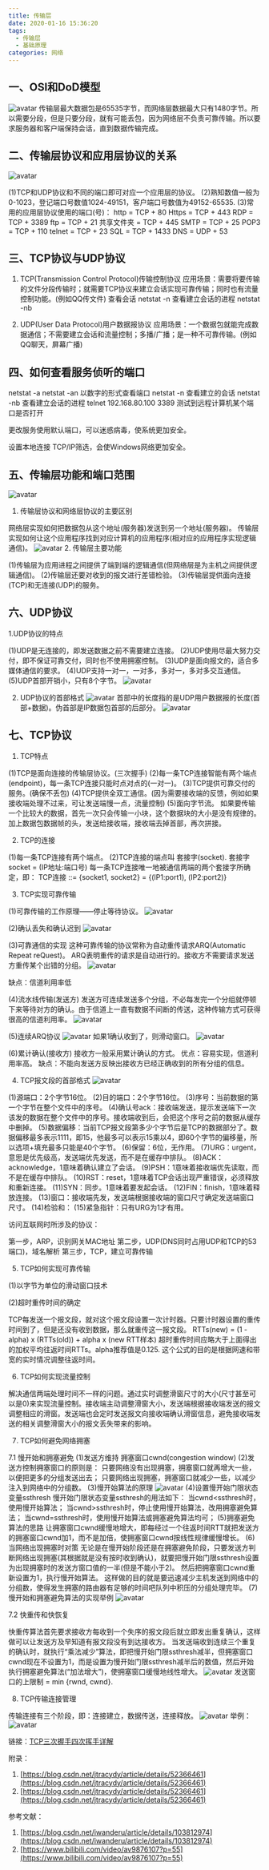 ```yaml
---
title: 传输层
date: 2020-01-16 15:36:20
tags: 
  - 传输层
  - 基础原理
categories: 网络
---
```


## 一、OSI和DoD模型
![avatar](https://img2018.cnblogs.com/i-beta/1549437/202001/1549437-20200116144708575-2047103217.png)
传输层最大数据包是65535字节，而网络层数据最大只有1480字节。所以需要分段，但是只要分段，就有可能丢包，因为网络层不负责可靠传输。所以要求服务器和客户端保持会话，直到数据传输完成。

## 二、传输层协议和应用层协议的关系
![avatar](https://img2018.cnblogs.com/i-beta/1549437/202001/1549437-20200116144909982-1916473954.png)

(1)TCP和UDP协议和不同的端口即可对应一个应用层的协议。
(2)熟知数值一般为0-1023，登记端口号数值1024-49151，客户端口号数值为49152-65535.
(3)常用的应用层协议使用的端口(号)：
http = TCP + 80
Https = TCP + 443
RDP = TCP + 3389
ftp = TCP + 21
共享文件夹 = TCP + 445
SMTP = TCP + 25
POP3 = TCP + 110
telnet = TCP + 23
SQL = TCP + 1433
DNS = UDP + 53

## 三、TCP协议与UDP协议

1. TCP(Transmission Control Protocol)传输控制协议
应用场景：需要将要传输的文件分段传输时；就需要TCP协议来建立会话实现可靠传输；同时也有流量控制功能。(例如QQ传文件)
查看会话 netstat -n
查看建立会话的进程 netstat -nb

2. UDP(User Data Protocol)用户数据报协议
应用场景：一个数据包就能完成数据通信；不需要建立会话和流量控制；多播/广播；是一种不可靠传输。(例如QQ聊天，屏幕广播)

## 四、如何查看服务侦听的端口

netstat -a
netstat -an 以数字的形式查看端口
netstat -n 查看建立的会话
netstat -nb 查看建立会话的进程
telnet 192.168.80.100 3389 测试到远程计算机某个端口是否打开

更改服务使用默认端口，可以迷惑病毒，使系统更加安全。

设置本地连接 TCP/IP筛选，会使Windows网络更加安全。

## 五、传输层功能和端口范围
![avatar](https://img2018.cnblogs.com/i-beta/1549437/202001/1549437-20200116145404675-541524467.png)
1. 传输层协议和网络层协议的主要区别

网络层实现如何把数据包从这个地址(服务器)发送到另一个地址(服务器)。
传输层实现如何让这个应用程序找到对应计算机的应用程序(相对应的应用程序实现逻辑通信)。
![avatar](https://img2018.cnblogs.com/i-beta/1549437/202001/1549437-20200116145506271-130389590.png)
2. 传输层主要功能

(1)传输层为应用进程之间提供了端到端的逻辑通信(但网络层是为主机之间提供逻辑通信)。
(2)传输层还要对收到的报文进行差错检验。
(3)传输层提供面向连接(TCP)和无连接(UDP)的服务。

## 六、UDP协议

1.UDP协议的特点

(1)UDP是无连接的，即发送数据之前不需要建立连接。
(2)UDP使用尽最大努力交付，即不保证可靠交付，同时也不使用拥塞控制。
(3)UDP是面向报文的，适合多媒体通信的要求。
(4)UDP支持一对一，一对多，多对一，多对多交互通信。
(5)UDP首部开销小，只有8个字节。
![avatar](https://img2018.cnblogs.com/i-beta/1549437/202001/1549437-20200116145916740-1385788715.png)

2. UDP协议的首部格式
![avatar](https://img2018.cnblogs.com/i-beta/1549437/202001/1549437-20200116150019123-351333622.png)
首部中的长度指的是UDP用户数据报的长度(首部+数据)。伪首部是IP数据包首部的后部分。
![avatar](https://img2018.cnblogs.com/i-beta/1549437/202001/1549437-20200116150631299-437602699.png)

## 七、TCP协议

1. TCP特点

(1)TCP是面向连接的传输层协议。(三次握手)
(2)每一条TCP连接智能有两个端点(endpoint)，每一条TCP连接只能时点对点的(一对一)。
(3)TCP提供可靠交付的服务。(确保不丢包)
(4)TCP提供全双工通信。(因为需要接收端的反馈，例如如果接收端处理不过来，可让发送端慢一点，流量控制)
(5)面向字节流。
如果要传输一个比较大的数据，首先一次只会传输一小块，这个数据块的大小是没有规律的。加上数据包数据帧的头，发送给接收端，接收端去掉首部，再次拼接。

2. TCP的连接

(1)每一条TCP连接有两个端点。
(2)TCP连接的端点叫 套接字(socket).
套接字socket = (IP地址:端口号)
每一条TCP连接唯一地被通信两端的两个套接字所确定，即：
TCP连接 ::= {socket1, socket2} = {(IP1:port1), (IP2:port2)}

3. TCP实现可靠传输

(1)可靠传输的工作原理——停止等待协议。
![avatar](https://img2018.cnblogs.com/i-beta/1549437/202001/1549437-20200116151245483-976481733.png)

(2)确认丢失和确认迟到
![avatar](https://img2018.cnblogs.com/i-beta/1549437/202001/1549437-20200116151302295-342412993.png)

(3)可靠通信的实现
这种可靠传输的协议常称为自动重传请求ARQ(Automatic Repeat reQuest)。
ARQ表明重传的请求是自动进行的。接收方不需要请求发送方重传某个出错的分组。 
![avatar](https://img2018.cnblogs.com/i-beta/1549437/202001/1549437-20200116151412219-1897997110.png)

缺点：信道利用率低 

(4)流水线传输(发送方)
发送方可连续发送多个分组，不必每发完一个分组就停顿下来等待对方的确认。由于信道上一直有数据不间断的传送，这种传输方式可获得很高的信道利用率。
![avatar](https://img2018.cnblogs.com/i-beta/1549437/202001/1549437-20200116151454229-1880263619.png)

(5)连续ARQ协议
![avatar](https://img2018.cnblogs.com/i-beta/1549437/202001/1549437-20200116151512047-643915978.png)
如果1确认收到了，则滑动窗口。
![avatar](https://img2018.cnblogs.com/i-beta/1549437/202001/1549437-20200116151613644-157703526.png)

(6)累计确认(接收方)
接收方一般采用累计确认的方式。
优点：容易实现，信道利用率高。
缺点：不能向发送方反映出接收方已经正确收到的所有分组的信息。

4. TCP报文段的首部格式
![avatar](https://img2018.cnblogs.com/i-beta/1549437/202001/1549437-20200116151804689-290653433.png)

(1)源端口：2个字节16位。
(2)目的端口：2个字节16位。
(3)序号：当前数据的第一个字节在整个文件中的序号。
(4)确认号ack：接收端发送，提示发送端下一次该发的数据在整个文件中的序号。接收端收到后，会把这个序号之前的数据从缓存中删掉。
(5)数据偏移：当前TCP报文段第多少个字节后是TCP的数据部分了。数据偏移最多表示1111，即15，他最多可以表示15乘以4，即60个字节的偏移量，所以选项+填充最多只能是40个字节。
(6)保留：6位，无作用。
(7)URG：urgent，意思是优先级高，发送端优先发送，而不是在缓存中排队。
(8)ACK：acknowledge，1意味着确认建立了会话。
(9)PSH：1意味着接收端优先读取，而不是在缓存中排队。
(10)RST：reset，1意味着TCP会话出现严重错误，必须释放和重新连接。
(11)SYN：同步。1意味着要发起会话。
(12)FIN：finish，1意味着释放连接。
(13)窗口：接收端先发，发送端根据接收端的窗口尺寸确定发送端窗口尺寸。
(14)检验和：
(15)紧急指针：只有URG为1才有用。

访问互联网时所涉及的协议：

第一步，ARP，识别网关MAC地址
第二步，UDP(DNS同时占用UDP和TCP的53端口)，域名解析
第三步，TCP，建立可靠传输

5. TCP如何实现可靠传输

(1)以字节为单位的滑动窗口技术

(2)超时重传时间的确定

TCP每发送一个报文段，就对这个报文段设置一次计时器。只要计时器设置的重传时间到了，但是还没有收到数据，那么就重传这一报文段。
RTTs(new) = (1 - alpha) x (RTTs(old)) + alpha x (new RTT样本)
超时重传时间应略大于上面得出的加权平均往返时间RTTs。alpha推荐值是0.125.
这个公式的目的是根据网速和带宽的实时情况调整往返时间。

6. TCP如何实现流量控制

解决通信两端处理时间不一样的问题。通过实时调整滑窗尺寸的大小(尺寸甚至可以是0)来实现流量控制。接收端主动调整滑窗大小，发送端根据接收端发送的报文调整相应的滑窗。发送端也会定时发送报文向接收端确认滑窗信息，避免接收端发送的相关调整滑窗大小的报文丢失带来的影响。

7. TCP如何避免网络拥塞

7.1 慢开始和拥塞避免
(1)发送方维持 拥塞窗口cwnd(congestion window)
(2)发送方控制拥塞窗口的原则是：
只要网络没有出现拥塞，拥塞窗口就再增大一些，以便把更多的分组发送出去；
只要网络出现拥塞，拥塞窗口就减少一些，以减少注入到网络中的分组数。
(3)慢开始算法的原理
![avatar](https://img2018.cnblogs.com/i-beta/1549437/202001/1549437-20200116152634279-1221371006.png)
(4)设置慢开始门限状态变量ssthresh
慢开始门限状态变量ssthresh的用法如下：
当cwnd<ssthresh时，使用慢开始算法；
当cwnd>ssthresh时，停止使用慢开始算法，改用拥塞避免算法；
当cwnd=ssthresh时，使用慢开始算法或拥塞避免算法均可；
(5)拥塞避免算法的思路
让拥塞窗口cwnd缓慢地增大，即每经过一个往返时间RTT就把发送方的拥塞窗口cwnd加1，而不是加倍，使拥塞窗口cwnd按线性规律缓慢增长。
(6)当网络出现拥塞时对策
无论是在慢开始阶段还是在拥塞避免阶段，只要发送方判断网络出现拥塞(其根据就是没有按时收到确认)，就要把慢开始门限ssthresh设置为出现拥塞时的发送方窗口值的一半(但是不能小于2)。
然后把拥塞窗口cwnd重新设置为1，执行慢开始算法。
这样做的目的就是要迅速减少主机发送到网络中的分组数，使得发生拥塞的路由器有足够的时间吧队列中积压的分组处理完毕。
(7)慢开始和拥塞避免算法的实现举例
![avatar](https://img2018.cnblogs.com/i-beta/1549437/202001/1549437-20200116152709722-542847826.png)

7.2 快重传和快恢复

快重传算法首先要求接收方每收到一个失序的报文段后就立即发出重复确认，这样做可以让发送方及早知道有报文段没有到达接收方。
当发送端收到连续三个重复的确认时，就执行“乘法减少”算法，即把慢开始门限ssthresh减半，但拥塞窗口cwnd现在不设置为1，而是设置为慢开始门限ssthresh减半后的数值，然后开始执行拥塞避免算法(“加法增大”)，使拥塞窗口缓慢地线性增大。
![avatar](https://img2018.cnblogs.com/i-beta/1549437/202001/1549437-20200116153245730-741996943.png)
发送窗口的上限制 = min {rwnd, cwnd}.

8. TCP传输连接管理

传输连接有三个阶段，即：连接建立，数据传送，连接释放。
![avatar](https://img2018.cnblogs.com/i-beta/1549437/202001/1549437-20200116153359432-223741402.png)
举例：
![avatar](https://img2018.cnblogs.com/i-beta/1549437/202001/1549437-20200116153421703-1000034370.png)

链接：[TCP三次握手四次挥手详解](https://www.cnblogs.com/zmlctt/p/3690998.html)

附录：
1. [https://blog.csdn.net/jtracydy/article/details/52366461](https://blog.csdn.net/jtracydy/article/details/52366461)
2. [https://blog.csdn.net/jtracydy/article/details/52366461](https://blog.csdn.net/jtracydy/article/details/52366461)

参考文献：
1. [https://blog.csdn.net/iwanderu/article/details/103812974](https://blog.csdn.net/iwanderu/article/details/103812974)
2. [https://www.bilibili.com/video/av9876107?p=55](https://www.bilibili.com/video/av9876107?p=55)
